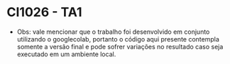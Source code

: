 # CI1026 - TA1

-   Obs: vale mencionar que o trabalho foi desenvolvido em conjunto utilizando o googlecolab, portanto o código aqui presente contempla somente a versão final e pode sofrer variações no resultado caso seja executado em um ambiente local.
